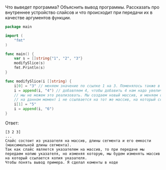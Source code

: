 Что выведет программа? Объяснить вывод программы. Рассказать про внутреннее устройство слайсов и что происходит при передачи их в качестве аргументов функции.

```go
package main

import (
	"fmt"
)

func main() {
	var s = []string{"1", "2", "3"}
	modifySlice(s)
	fmt.Println(s)
}

func modifySlice(i []string) {
	i[0] = "3" // меняем значение по ссылке 1 на 3. Поменялось также в слайсе s. [3 2 3]
	i = append(i, "4") // добавляем 4, чтобы добавить 4 нам надо увеличить вместимость. Соотвественно в нынешней области памяти 
	// мы не можем это реализовать. Мы создаем новый массив, и меняем ссылку в слайсе i, увеличивая длину на 1 и вместимость в два раза. 
	// на данном момент i не ссылвается на тот же массив, на который ссылается s, соотвественное все следующие изменения, не коснутся этого слайса. 
	i[1] = "5"
	i = append(i, "6")
}
```

Ответ:
```
[3 2 3]
...
Слайс состоит из указателя на массив, длины сегмента и его емкости (максимальной длины сегмента).
Так как слайс является указателем на массив, то при передаче мы передаем копию указателя, но изменяя которую, мы будем изменять массив на который ссылается копия указателя. 
Чтобы понять вывод примера. Я сделал коменты в коде
```
